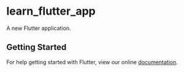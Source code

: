 # learn_flutter_app

A new Flutter application.

## Getting Started

For help getting started with Flutter, view our online
[documentation](https://flutter.io/).
